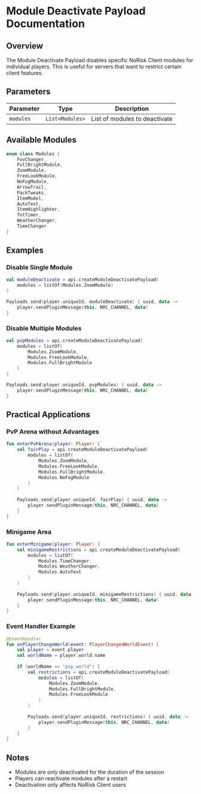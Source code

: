 # Module Deactivate Payload Documentation

## Overview
The Module Deactivate Payload disables specific NoRisk Client modules for individual players. This is useful for servers that want to restrict certain client features.

## Parameters

| Parameter | Type | Description |
|-----------|------|-------------|
| `modules` | `List<Modules>` | List of modules to deactivate |

## Available Modules
```kotlin
enum class Modules {
    FovChanger,         
    FullBrightModule,   
    ZoomModule,         
    FreeLookModule,     
    NoFogModule,        
    ArrowTrail,         
    PackTweaks,         
    ItemModel,          
    AutoText,           
    ItemHighlighter,    
    TntTimer,           
    WeatherChanger,     
    TimeChanger         
}
```

## Examples

### Disable Single Module
```kotlin
val moduleDeactivate = api.createModuleDeactivatePayload(
    modules = listOf(Modules.ZoomModule)
)

Payloads.send(player.uniqueId, moduleDeactivate) { uuid, data ->
    player.sendPluginMessage(this, NRC_CHANNEL, data)
}
```

### Disable Multiple Modules
```kotlin
val pvpModules = api.createModuleDeactivatePayload(
    modules = listOf(
        Modules.ZoomModule,
        Modules.FreeLookModule,
        Modules.FullBrightModule
    )
)

Payloads.send(player.uniqueId, pvpModules) { uuid, data ->
    player.sendPluginMessage(this, NRC_CHANNEL, data)
}
```

## Practical Applications

### PvP Arena without Advantages
```kotlin
fun enterPvPArena(player: Player) {
    val fairPlay = api.createModuleDeactivatePayload(
        modules = listOf(
            Modules.ZoomModule,
            Modules.FreeLookModule,
            Modules.FullBrightModule,
            Modules.NoFogModule
        )
    )
    
    Payloads.send(player.uniqueId, fairPlay) { uuid, data ->
        player.sendPluginMessage(this, NRC_CHANNEL, data)
    }
}
```

### Minigame Area
```kotlin
fun enterMinigame(player: Player) {
    val minigameRestrictions = api.createModuleDeactivatePayload(
        modules = listOf(
            Modules.TimeChanger,
            Modules.WeatherChanger,
            Modules.AutoText
        )
    )
    
    Payloads.send(player.uniqueId, minigameRestrictions) { uuid, data ->
        player.sendPluginMessage(this, NRC_CHANNEL, data)
    }
}
```

### Event Handler Example
```kotlin
@EventHandler
fun onPlayerChangeWorld(event: PlayerChangedWorldEvent) {
    val player = event.player
    val worldName = player.world.name
    
    if (worldName == "pvp_world") {
        val restrictions = api.createModuleDeactivatePayload(
            modules = listOf(
                Modules.ZoomModule,
                Modules.FullBrightModule,
                Modules.FreeLookModule
            )
        )
        
        Payloads.send(player.uniqueId, restrictions) { uuid, data ->
            player.sendPluginMessage(this, NRC_CHANNEL, data)
        }
    }
}
```

## Notes
- Modules are only deactivated for the duration of the session
- Players can reactivate modules after a restart
- Deactivation only affects NoRisk Client users
